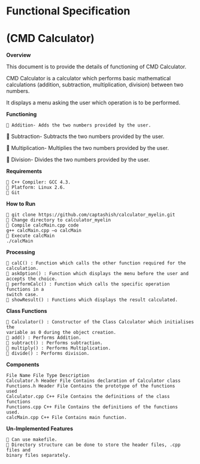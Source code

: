 # Functional Specification

# (CMD Calculator)

**Overview**

This document is to provide the details of functioning of CMD Calculator.

CMD Calculator is a calculator which performs basic mathematical calculations
(addition, subtraction, multiplication, division) between two numbers.

It displays a menu asking the user which operation is to be performed.

**Functioning**

```
 Addition- Adds the two numbers provided by the user.
```

 Subtraction- Subtracts the two numbers provided by the user.

 Multiplication- Multiplies the two numbers provided by the user.

 Division- Divides the two numbers provided by the user.


**Requirements**

```
 C++ Compiler: GCC 4.3.
 Platform: Linux 2.6.
 Git
```
**How to Run**

```
 git clone https://github.com/captashish/calculator_myelin.git
 Change directory to calculator_myelin
 Compile calcMain.cpp code
g++ calcMain.cpp –o calcMain
 Execute calcMain
./calcMain
```
**Processing**

```
 calC() : Function which calls the other function required for the
calculation.
 askOption() : Function which displays the menu before the user and
accepts the choice.
 performCalc() : Function which calls the specific operation functions in a
switch case.
 showResult() : Functions which displays the result calculated.
```
**Class Functions**

```
 Calculator() : Constructor of the Class Calculator which initialises the
variable as 0 during the object creation.
 add() : Performs Addition.
 subtract() : Performs subtraction.
 multiply() : Performs Multiplication.
 divide() : Performs division.
```

**Components**

```
File Name File Type Description
Calculator.h Header File Contains declaration of Calculator class
Functions.h Header File Contains the prototype of the functions
used
Calculator.cpp C++ File Contains the definitions of the class
functions
Functions.cpp C++ File Contains the definitions of the functions
used.
calcMain.cpp C++ File Contains main function.
```
**Un-Implemented Features**

```
 Can use makefile.
 Directory structure can be done to store the header files, .cpp files and
binary files separately.
```

